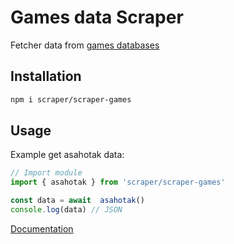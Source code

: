# Games data Scraper
Fetcher data from [games databases](https://github.com/ReyEndymion/database/tree/master/games)

## Installation
```sh
npm i scraper/scraper-games
```

## Usage 
Example get asahotak data:
```ts
// Import module
import { asahotak } from 'scraper/scraper-games'

const data = await  asahotak()
console.log(data) // JSON
```
[Documentation](https://ReyEndymion.github.io/scraper/modules/_ReyEndymion_scraper_games.html)